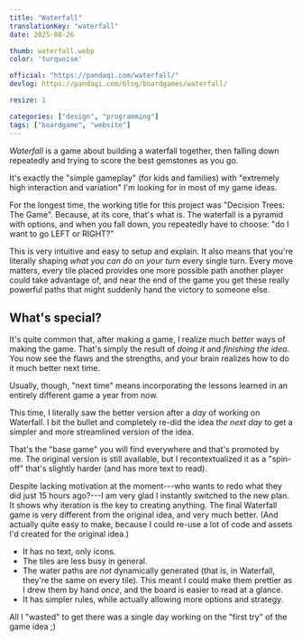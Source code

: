 ```yaml
---
title: "Waterfall"
translationKey: "waterfall"
date: 2025-08-26

thumb: waterfall.webp
color: 'turquoise'

official: "https://pandaqi.com/waterfall/"
devlog: https://pandaqi.com/blog/boardgames/waterfall/

resize: 1

categories: ["design", "programming"]
tags: ["boardgame", "website"]
---
```


_Waterfall_ is a game about building a waterfall together, then falling down repeatedly and trying to score the best gemstones as you go.

It's exactly the "simple gameplay" (for kids and families) with "extremely high interaction and variation" I'm looking for in most of my game ideas.

For the longest time, the working title for this project was "Decision Trees: The Game". Because, at its core, that's what is. The waterfall is a pyramid with options, and when you fall down, you repeatedly have to choose: "do I want to go LEFT or RIGHT?"

This is very intuitive and easy to setup and explain. It also means that you're literally shaping _what you can do on your turn_ every single turn. Every move matters, every tile placed provides one more possible path another player could take advantage of, and near the end of the game you get these really powerful paths that might suddenly hand the victory to someone else.

## What's special?

It's quite common that, after making a game, I realize much _better_ ways of making the game. That's simply the result of _doing it_ and _finishing the idea_. You now see the flaws and the strengths, and your brain realizes how to do it much better next time.

Usually, though, "next time" means incorporating the lessons learned in an entirely different game a year from now.

This time, I literally saw the better version after a _day_ of working on Waterfall. I bit the bullet and completely re-did the idea _the next day_ to get a simpler and more streamlined version of the idea.

That's the "base game" you will find everywhere and that's promoted by me. The original version is still available, but I recontextualized it as a "spin-off" that's slightly harder (and has more text to read).

Despite lacking motivation at the moment---who wants to redo what they did just 15 hours ago?---I am very glad I instantly switched to the new plan. It shows why iteration is the key to creating anything. The final Waterfall game is very different from the original idea, and very much better. (And actually quite easy to make, because I could re-use a lot of code and assets I'd created for the original idea.)

* It has no text, only icons.
* The tiles are less busy in general.
* The water paths are _not_ dynamically generated (that is, in Waterfall, they're the same on every tile). This meant I could make them prettier as I drew them by hand _once_, and the board is easier to read at a glance.
* It has simpler rules, while actually allowing more options and strategy.

All I "wasted" to get there was a single day working on the "first try" of the game idea ;)